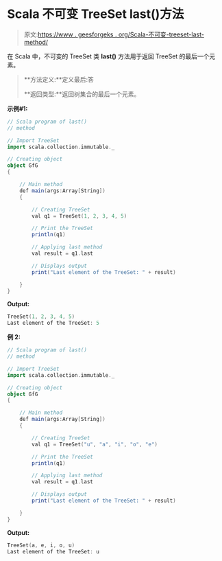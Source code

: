 # Scala 不可变 TreeSet last()方法

> 原文:[https://www . geesforgeks . org/Scala-不可变-treeset-last-method/](https://www.geeksforgeeks.org/scala-immutable-treeset-last-method/)

在 Scala 中，不可变的 TreeSet 类 **last()** 方法用于返回 TreeSet 的最后一个元素。

> **方法定义:**定义最后:答
> 
> **返回类型:**返回树集合的最后一个元素。

**示例#1:**

```scala
// Scala program of last() 
// method 

// Import TreeSet
import scala.collection.immutable._

// Creating object 
object GfG 
{ 

    // Main method 
    def main(args:Array[String]) 
    { 

        // Creating TreeSet
        val q1 = TreeSet(1, 2, 3, 4, 5)  

        // Print the TreeSet 
        println(q1) 

        // Applying last method  
        val result = q1.last  

        // Displays output  
        print("Last element of the TreeSet: " + result) 

    } 
} 
```

**Output:**

```scala
TreeSet(1, 2, 3, 4, 5)
Last element of the TreeSet: 5

```

**例 2:**

```scala
// Scala program of last() 
// method 

// Import TreeSet
import scala.collection.immutable._

// Creating object 
object GfG 
{ 

    // Main method 
    def main(args:Array[String]) 
    { 

        // Creating TreeSet
        val q1 = TreeSet("u", "a", "i", "o", "e") 

        // Print the TreeSet 
        println(q1) 

        // Applying last method  
        val result = q1.last  

        // Displays output  
        print("Last element of the TreeSet: " + result) 

    } 
} 
```

**Output:**

```scala
TreeSet(a, e, i, o, u)
Last element of the TreeSet: u

```